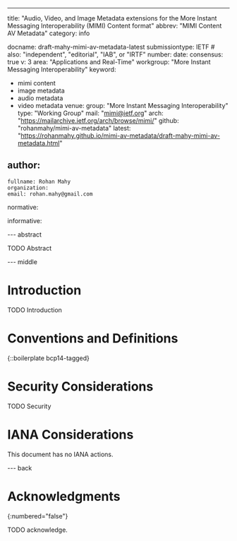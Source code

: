 ---
title: "Audio, Video, and Image Metadata extensions for the More Instant Messaging Interoperability (MIMI) Content format"
abbrev: "MIMI Content AV Metadata"
category: info

docname: draft-mahy-mimi-av-metadata-latest
submissiontype: IETF  # also: "independent", "editorial", "IAB", or "IRTF"
number:
date:
consensus: true
v: 3
area: "Applications and Real-Time"
workgroup: "More Instant Messaging Interoperability"
keyword:
 - mimi content
 - image metadata
 - audio metadata
 - video metadata
venue:
  group: "More Instant Messaging Interoperability"
  type: "Working Group"
  mail: "mimi@ietf.org"
  arch: "https://mailarchive.ietf.org/arch/browse/mimi/"
  github: "rohanmahy/mimi-av-metadata"
  latest: "https://rohanmahy.github.io/mimi-av-metadata/draft-mahy-mimi-av-metadata.html"

author:
 -
    fullname: Rohan Mahy
    organization:
    email: rohan.mahy@gmail.com

normative:

informative:



--- abstract

TODO Abstract


--- middle

# Introduction

TODO Introduction


# Conventions and Definitions

{::boilerplate bcp14-tagged}


# Security Considerations

TODO Security


# IANA Considerations

This document has no IANA actions.


--- back

# Acknowledgments
{:numbered="false"}

TODO acknowledge.
